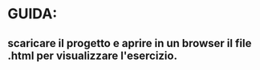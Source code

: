 # GUIDA:
## scaricare il progetto e aprire in un browser il file .html per visualizzare l'esercizio.